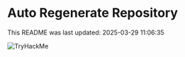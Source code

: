 # Auto Regenerate Repository

This README was last updated: 2025-03-29 11:06:35

 ![TryHackMe](https://tryhackme.com/badge/533634)